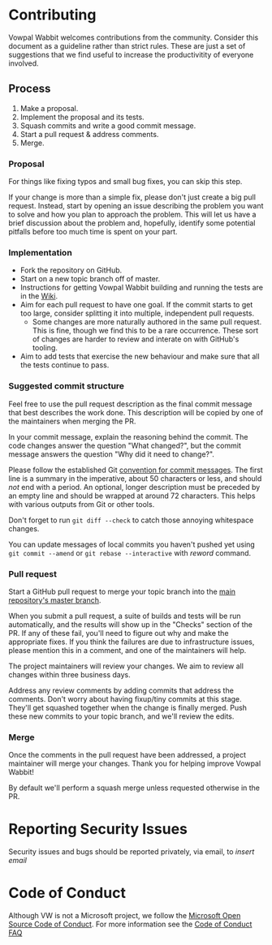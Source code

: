 # Contributing

Vowpal Wabbit welcomes contributions from the community. Consider this document
as a guideline rather than strict rules. These are just a set of suggestions
that we find useful to increase the productivitity of everyone involved.

## Process

1. Make a proposal.
1. Implement the proposal and its tests.
1. Squash commits and write a good commit message.
1. Start a pull request & address comments.
1. Merge.

### Proposal

For things like fixing typos and small bug fixes, you can skip this step.

If your change is more than a simple fix, please don't just create a big
pull request. Instead, start by opening an issue describing the problem you
want to solve and how you plan to approach the problem. This will let us
have a brief discussion about the problem and, hopefully, identify some
potential pitfalls before too much time is spent on your part.

### Implementation

* Fork the repository on GitHub.
* Start on a new topic branch off of master.
* Instructions for getting Vowpal Wabbit building and running the tests are in the
  [Wiki](https://github.com/VowpalWabbit/vowpal_wabbit/wiki).
* Aim for each pull request to have one goal. If the commit starts to get
  too large, consider splitting it into multiple, independent pull requests.
    * Some changes are more naturally authored in the same pull request. This is
      fine, though we find this to be a rare occurrence. These sort of changes
      are harder to review and interate on with GitHub's tooling.
* Aim to add tests that exercise the new behaviour and make sure that all the 
  tests continue to pass.

### Suggested commit structure

Feel free to use the pull request description as the final commit message that
best describes the work done. This description will be copied by one of the
maintainers when merging the PR.

In your commit message, explain the reasoning behind the commit. The code
changes answer the question "What changed?", but the commit message answers
the question "Why did it need to change?".

Please follow the established Git
[convention for commit messages](https://www.git-scm.com/book/en/v2/Distributed-Git-Contributing-to-a-Project#Commit-Guidelines).
The first line is a summary in the imperative, about 50 characters or less,
and should *not* end with a period. An optional, longer description must be
preceded by an empty line and should be wrapped at around 72 characters.
This helps with various outputs from Git or other tools.

Don't forget to run `git diff --check` to catch those annoying whitespace
changes.

You can update messages of local commits you haven't pushed yet using `git
commit --amend` or `git rebase --interactive` with *reword* command.

### Pull request

Start a GitHub pull request to merge your topic branch into the
[main repository's master branch](https://github.com/VowpalWabbit/vowpal_wabbit/tree/master).

When you submit a pull request, a suite of builds and tests will be run
automatically, and the results will show up in the "Checks" section of the
PR. If any of these fail, you'll need to figure out why and make the
appropriate fixes. If you think the failures are due to infrastructure
issues, please mention this in a comment, and one of the maintainers will
help.

The project maintainers will review your changes. We aim to review all
changes within three business days.

Address any review comments by adding commits that address the comments.
Don't worry about having fixup/tiny commits at this stage. They'll get
squashed together when the change is finally merged. Push these new commits
to your topic branch, and we'll review the edits.

### Merge

Once the comments in the pull request have been addressed, a project
maintainer will merge your changes. Thank you for helping improve Vowpal Wabbit!

By default we'll perform a squash merge unless requested otherwise in the
PR.

# Reporting Security Issues

Security issues and bugs should be reported privately, via email, to *insert
email* 

# Code of Conduct

Although VW is not a Microsoft project, we follow the 
[Microsoft Open Source Code of Conduct](https://opensource.microsoft.com/codeofconduct/).
For more information see the
[Code of Conduct FAQ](https://opensource.microsoft.com/codeofconduct/faq/)

